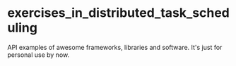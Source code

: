 # exercises_in_distributed_task_scheduling
API examples of awesome frameworks, libraries and software.
It's just for personal use by now.
